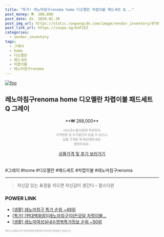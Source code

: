 ```yaml
--- 
title: "특가! 레노마침구renoma home 디오멜란 차렵이불 패드세트 Q..." 
post_money: ₩. 288,000 
post_date: dt. 2020.01.30 
post_img_url: https://static.coupangcdn.com/image/vendor_inventory/97d9/252017a1c06c264b5cf87dc93de6e848df9986c54087507e5986248244c4.jpg 
post_link_url: https://coupa.ng/bnFzEZ 
categories: 
  - vendor_inventory 
tags: 
  - 그레이 
  - home 
  - 디오멜란 
  - 패드세트 
  - 차렵이불 
  - 레노마침구renoma 
--- 
```

[![foo](https://static.coupangcdn.com/image/vendor_inventory/97d9/252017a1c06c264b5cf87dc93de6e848df9986c54087507e5986248244c4.jpg)](https://coupa.ng/bnFzEZ) 

## 레노마침구renoma home 디오멜란 차렵이불 패드세트 Q 그레이 
<p style="text-align: center;">**₩ 288,000**</p> 
<p style="text-align: center;"><span style="color: #898c8f; font-family: Georgia,Times,serif; font-size: 0.75em;">2020년01월30일에 작성되어, <br>가격변동 및 추가할인이 있을 수 있으니,<br> 상품 가격을 꼭!확인해주세요.<br>행복하세요~</span> 
</p>	 
<div markdown="0" style="text-align: center;"><a href="https://coupa.ng/bnFzEZ" class="btn btn--success">상품가격 및 후기 보러가기</a></div> 
<br><br> 
  #그레이 #home #디오멜란 #패드세트 #차렵이불 #레노마침구renoma 
<hr> 

> 자신감 있는 표정을 지으면 자신감이 생긴다 – 찰스다윈 


### POWER LINK

* <a href="https://blog.naver.com/sakai111/221789645962" target="_blank"> [생활] 레노마침구 특가 순위 ~49위</a>
* <a href="https://blog.naver.com/an0733/221789825035" target="_blank">[특가] [현대백화점][레노마침구]이든모달 차렵이불...</a>
* <a href="https://blog.naver.com/sakai111/221771467004" target="_blank"> [생활] 레노마여성실내수영복특가정보 순위 ~50위</a>

<span style="color: #898c8f; font-family: Georgia,Times,serif; font-size: 0.55em;">파트너스활동으로 작성자에게 일정액의 커미션이 제공될수 있습니다.</span> 
